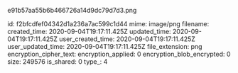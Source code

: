 e91b57aa55b6b466726a14d9dc79d7d3.png

id: f2bfcdfef04342d1a236a7ac599c1d44
mime: image/png
filename: 
created_time: 2020-09-04T19:17:11.425Z
updated_time: 2020-09-04T19:17:11.425Z
user_created_time: 2020-09-04T19:17:11.425Z
user_updated_time: 2020-09-04T19:17:11.425Z
file_extension: png
encryption_cipher_text: 
encryption_applied: 0
encryption_blob_encrypted: 0
size: 249576
is_shared: 0
type_: 4